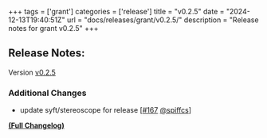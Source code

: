 +++
tags = ['grant']
categories = ['release']
title = "v0.2.5"
date = "2024-12-13T19:40:51Z"
url = "docs/releases/grant/v0.2.5/"
description = "Release notes for grant v0.2.5"
+++

## Release Notes:
Version [v0.2.5](https://github.com/anchore/grant/releases/tag/v0.2.5)

### Additional Changes

- update syft/stereoscope for release [[#167](https://github.com/anchore/grant/pull/167) [@spiffcs](https://github.com/spiffcs)]

**[(Full Changelog)](https://github.com/anchore/grant/compare/v0.2.4...v0.2.5)**
